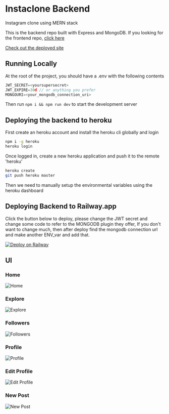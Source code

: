 # Instaclone Backend

Instagram clone using MERN stack

This is the backend repo built with Express and MongoDB. If you looking for the frontend repo, [click here](https://github.com/manikandanraji/instaclone-frontend)

[Check out the deployed site](https://merninsta.netlify.app)

## Running Locally

At the root of the project, you should have a .env with the following contents

```js
JWT_SECRET=<yoursupersecret>
JWT_EXPIRE=30d // or anything you prefer
MONGOURI=<your_mongodb_connection_uri>
```

Then run <code>npm i && npm run dev</code> to start the development server

## Deploying the backend to heroku

First create an heroku account and install the heroku cli globally and login

```bash
npm i -g heroku
heroku login
```

Once logged in, create a new heroku application and push it to the remote 'heroku'

```bash
heroku create
git push heroku master
```
Then we need to manually setup the environmental variables using the heroku dashboard

## Deploying Backend to Railway.app

Click the button below to deploy, please change the JWT secret and change some code to refer to the MONGODB plugin they offer, If you don't want to change much, then after deploy find the mongodb connection url and make another ENV_var and add that.

[![Deploy on Railway](https://railway.app/button.svg)](https://railway.app/new?template=https%3A%2F%2Fgithub.com%2Fmanikandanraji%2Finstaclone-backend&plugins=mongodb&envs=JWT_SECRECT%2CJWT_EXPIRE&JWT_SECRECTDesc=Secret+Key+For+JWT&JWT_EXPIREDesc=When+would+the+JWT+tokens+expire&JWT_SECRECTDefault=VERY-SECURE-KEY&JWT_EXPIREDefault=30d)

## UI

### Home 
![Home](screenshots/home_new.png)

### Explore
![Explore](screenshots/explore_new.png)


### Followers
![Followers](screenshots/followers_new.png)


### Profile
![Profile](screenshots/profile_new.png)

### Edit Profile
![Edit Profile](screenshots/edit_profile_new.png)

### New Post
![New Post](screenshots/new_post_new.png)
